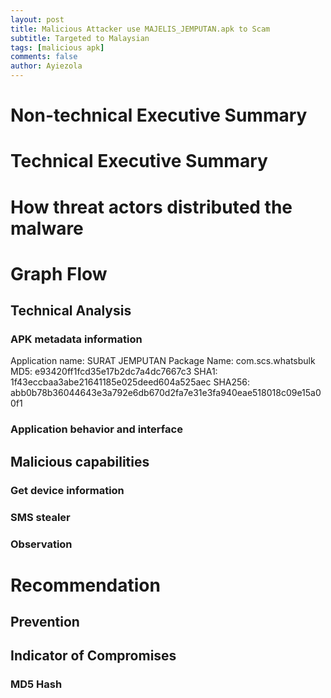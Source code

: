 ```yaml
---
layout: post
title: Malicious Attacker use MAJELIS_JEMPUTAN.apk to Scam 
subtitle: Targeted to Malaysian
tags: [malicious apk]
comments: false
author: Ayiezola
---
```


# Non-technical Executive Summary

# Technical Executive Summary

# How threat actors distributed the malware

# Graph Flow

## Technical Analysis

### APK metadata information

Application name: SURAT JEMPUTAN
Package Name: com.scs.whatsbulk
MD5: e93420ff1fcd35e17b2dc7a4dc7667c3
SHA1: 1f43eccbaa3abe21641185e025deed604a525aec
SHA256: abb0b78b36044643e3a792e6db670d2fa7e31e3fa940eae518018c09e15a00f1

### Application behavior and interface

## Malicious capabilities

### Get device information

### SMS stealer

### Observation

# Recommendation

## Prevention

## Indicator of Compromises

### MD5 Hash
